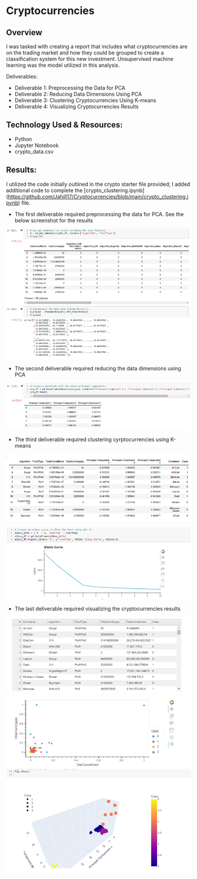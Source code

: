 # Cryptocurrencies

## Overview
I was tasked with creating a report that includes what cryptocurrencies are on the trading market and how they could be grouped to create a classification system for this new investment.  Unsupervised machine learning was the model utilized in this analysis.

Deliverables:
- Deliverable 1: Preprocessing the Data for PCA
- Deliverable 2: Reducing Data Dimensions Using PCA
- Deliverable 3: Clustering Cryptocurrencies Using K-means
- Deliverable 4: Visualizing Cryptocurrencies Results

## Technology Used & Resources:
- Python
- Jupyter Notebook
- crypto_data.csv

## Results:
I utilized the code initially outlined in the crypto starter file provided; I added additional code to complete the [crypto_clustering.ipynb] (https://github.com/Jahill17/Cryptocurrencies/blob/main/crypto_clustering.ipynb) file.

- The first deliverable required preprocessing the data for PCA. See the below screenshot for the results

![This is an image](https://github.com/Jahill17/Cryptocurrencies/blob/main/ScreenGrabs/Deliv1_CreateVariables_StdScaler.png)

- The second deliverable required reducing the data dimensions using PCA

![This is an image](https://github.com/Jahill17/Cryptocurrencies/blob/main/ScreenGrabs/Deliv2_PrincipalComponents.png)

- The third deliverable required clustering cyrptocurrencies using K-means

![This is an image](https://github.com/Jahill17/Cryptocurrencies/blob/main/ScreenGrabs/Deliv3_ClusteredDF.png)


![This is an image](https://github.com/Jahill17/Cryptocurrencies/blob/main/ScreenGrabs/Deliv3_ElbowCurve.png)

- The last deliverable required visualizing the cryptocurrencies results

![This is an image](https://github.com/Jahill17/Cryptocurrencies/blob/main/ScreenGrabs/Deliv4_TradeableCryptos.png)
![This is an image](https://github.com/Jahill17/Cryptocurrencies/blob/main/ScreenGrabs/Deliv4_HVplotScatter.png)
![This is an image](https://github.com/Jahill17/Cryptocurrencies/blob/main/ScreenGrabs/Deliv4_3DScatterClusters.png)
